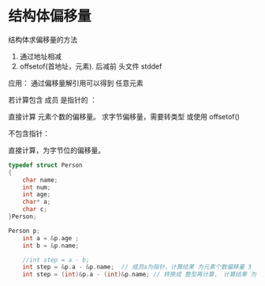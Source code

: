 # 结构体偏移量

结构体求偏移量的方法
1. 通过地址相减
2. offsetof(首地址，元素).  后减前   头文件 stddef

应用： 通过偏移量解引用可以得到 任意元素



若计算包含 成员 是指针的 ： 

直接计算 元素个数的偏移量。
求字节偏移量，需要转类型
或使用 offsetof()

不包含指针：

直接计算，为字节位的偏移量。

```c
typedef struct Person
{
	char name;
	int num;
	int age;
	char* a;
	char c;
}Person;

Person p;
	int a = &p.age ;
	int b = &p.name;

	//int step = a - b;
	int step = &p.a - &p.name;  // 成员a为指针，计算结果 为元素个数偏移量 3
	int step = (int)&p.a - (int)&p.name; // 转换成 整型再计算， 计算结果 为内存字节位 偏移量 12

```